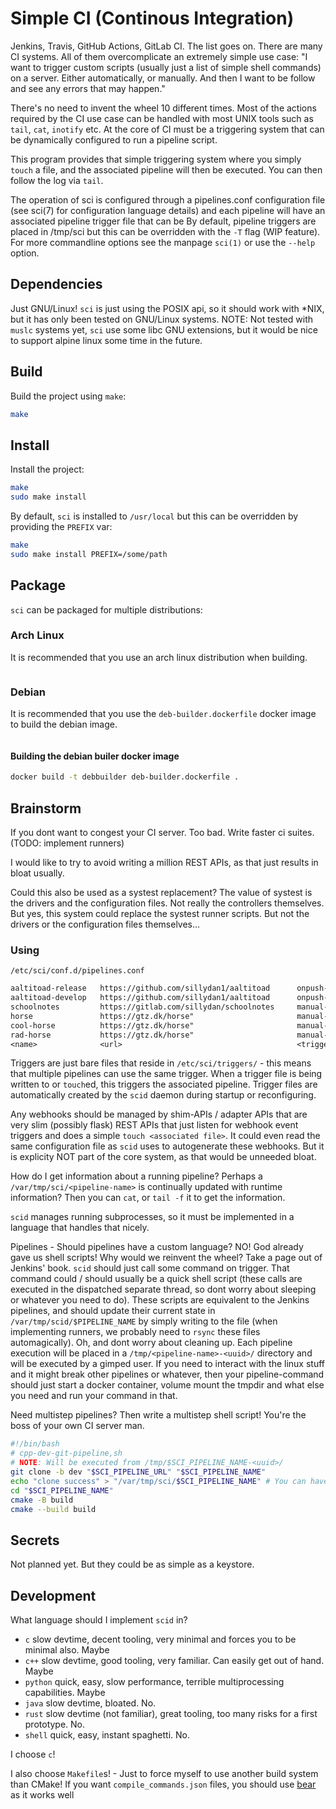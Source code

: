 # Simple CI (Continous Integration)
Jenkins, Travis, GitHub Actions, GitLab CI. The list goes on.
There are many CI systems.
All of them overcomplicate an extremely simple use case:
"I want to trigger custom scripts (usually just a list of simple shell commands) on a server.
Either automatically, or manually.
And then I want to be follow and see any errors that may happen."

There's no need to invent the wheel 10 different times.
Most of the actions required by the CI use case can be handled with most UNIX tools such as `tail`,
`cat`, `inotify` etc.
At the core of CI must be a triggering system that can be dynamically configured to run a pipeline script.

This program provides that simple triggering system where you simply `touch` a file, and the associated
pipeline will then be executed.
You can then follow the log via `tail`.

The operation of sci is configured through a pipelines.conf configuration file  (see  sci(7)  for
configuration  language  details) and each pipeline will have an associated pipeline trigger file
that can be By default, pipeline triggers are placed in /tmp/sci but this can be overridden  with
the `-T` flag (WIP feature). For more commandline options see the manpage `sci(1)` or use the `--help` option.

## Dependencies
Just GNU/Linux! `sci` is just using the POSIX api, so it should work with *NIX, but it has only been tested on GNU/Linux
systems.
NOTE: Not tested with `muslc` systems yet, `sci` use some libc GNU extensions, but it would be nice to support alpine
linux some time in the future.

## Build
Build the project using `make`:
```sh
make
```

## Install
Install the project:
```sh
make
sudo make install
```

By default, `sci` is installed to `/usr/local` but this can be overridden by providing the `PREFIX` var:
```sh
make
sudo make install PREFIX=/some/path
```

## Package
`sci` can be packaged for multiple distributions:

### Arch Linux
It is recommended that you use an arch linux distribution when building.
<!-- TODO: add a dockerfile for arch building -->
```sh
```

### Debian
It is recommended that you use the `deb-builder.dockerfile` docker image to build the debian image.
```sh
```

#### Building the debian builer docker image
```sh
docker build -t debbuilder deb-builder.dockerfile .
```

## Brainstorm
If you dont want to congest your CI server. Too bad. Write faster ci suites. (TODO: implement runners)

I would like to try to avoid writing a million REST APIs, as that just results in bloat usually.

Could this also be used as a systest replacement? The value of systest is the drivers and the configuration files. Not
really the controllers themselves. But yes, this system could replace the systest runner scripts. But not the drivers or
the configuration files themselves...

### Using
`/etc/sci/conf.d/pipelines.conf`
```txt
aaltitoad-release   https://github.com/sillydan1/aaltitoad      onpush-main         /home/sci/pipelines/cpp-dev-git.sh
aaltitoad-develop   https://github.com/sillydan1/aaltitoad      onpush-dev          /home/sci/pipelines/cpp-rel-git.sh
schoolnotes         https://gitlab.com/sillydan/schoolnotes     manual-name         "echo hello"
horse               https://gtz.dk/horse"                       manual-name         "curl -X POST https://example.com"
cool-horse          https://gtz.dk/horse"                       manual-name         "docker run --rm -v $SCI_PIPELINE_DIR:$SCI_PIPELINE_DIR -v /home/sci/pipelines:/pipelines alpine /pipelines/your-script.sh"
rad-horse           https://gtz.dk/horse"                       manual-name         "/home/sci/pipelines/dockerized-horse.sh"
<name>              <url>                                       <trigger-filename>  <pipeline-command>
```
Triggers are just bare files that reside in `/etc/sci/triggers/` - this means that multiple pipelines can use the same
trigger. When a trigger file is being written to or `touch`ed, this triggers the associated pipeline. Trigger files are
automatically created by the `scid` daemon during startup or reconfiguring.

Any webhooks should be managed by shim-APIs / adapter APIs that are very slim (possibly flask) REST APIs that just
listen for webhook event triggers and does a simple `touch <associated file>`. It could even read the same configuration
file as `scid` uses to autogenerate these webhooks. But it is explicity NOT part of the core system, as that would be
unneeded bloat.

How do I get information about a running pipeline? Perhaps a `/var/tmp/sci/<pipeline-name>` is continually updated with
runtime information? Then you can `cat`, or `tail -f` it to get the information.

`scid` manages running subprocesses, so it must be implemented in a language that handles that nicely.

Pipelines - Should pipelines have a custom language? NO! God already gave us shell scripts! Why would we reinvent the
wheel? Take a page out of Jenkins' book. `scid` should just call some command on trigger. That command could / should 
usually be a quick shell script (these calls are executed in the dispatched separate thread, so dont worry about 
sleeping or whatever you need to do). These scripts are equivalent to the Jenkins pipelines, and should update their 
current state in `/var/tmp/scid/$PIPELINE_NAME` by simply writing to the file (when implementing runners, we probably 
need to `rsync` these files automagically). Oh, and dont worry about cleaning up. Each pipeline execution will be placed
in a `/tmp/<pipeline-name>-<uuid>/` directory and will be executed by a gimped user. If you need to interact with the
linux stuff and it might break other pipelines or whatever, then your pipeline-command should just start a docker
container, volume mount the tmpdir and what else you need and run your command in that.

Need multistep pipelines? Then write a multistep shell script! You're the boss of your own CI server man.

```sh
#!/bin/bash
# cpp-dev-git-pipeline,sh
# NOTE: Will be executed from /tmp/$SCI_PIPELINE_NAME-<uuid>/
git clone -b dev "$SCI_PIPELINE_URL" "$SCI_PIPELINE_NAME"
echo "clone success" > "/var/tmp/sci/$SCI_PIPELINE_NAME" # You can have any kind of data in the pipeline status file.
cd "$SCI_PIPELINE_NAME"
cmake -B build
cmake --build build
```

## Secrets
Not planned yet. But they could be as simple as a keystore.

## Development
What language should I implement `scid` in?
 - `c` slow devtime, decent tooling, very minimal and forces you to be minimal also. Maybe
 - `c++` slow devtime, good tooling, very familiar. Can easily get out of hand. Maybe
 - `python` quick, easy, slow performance, terrible multiprocessing capabilities. Maybe
 - `java` slow devtime, bloated. No.
 - `rust` slow devtime (not familiar), great tooling, too many risks for a first prototype. No.
 - `shell` quick, easy, instant spaghetti. No.

I choose `c`!

I also choose `Makefile`s! - Just to force myself to use another build system than CMake!
If you want `compile_commands.json` files, you should use [bear](https://github.com/rizsotto/Bear) as it works well
